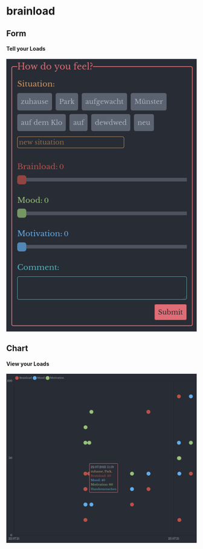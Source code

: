 # brainload

## Form
#### Tell your Loads
![](templates/images/Brainload_Form.png)

## Chart
#### View your Loads
![](templates/images/Brainload_Chart.png)
